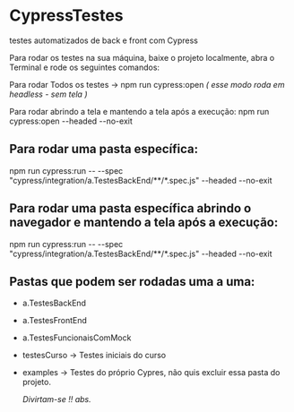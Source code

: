   # CypressTestes
testes automatizados de back e front com Cypress

Para rodar os testes na sua máquina, baixe o projeto localmente, abra o Terminal e rode os seguintes comandos: 

Para rodar Todos os testes -> 
npm run cypress:open *( esse modo roda em headless - sem tela )*

Para rodar abrindo a tela e mantendo a tela após a execução:
npm run cypress:open --headed --no-exit

## Para rodar uma pasta específica: ##
npm run cypress:run -- --spec "cypress/integration/a.TestesBackEnd/**/*.spec.js" --headed --no-exit

## Para rodar uma pasta específica abrindo o navegador e mantendo a tela após a execução: ##
npm run cypress:run -- --spec "cypress/integration/a.TestesBackEnd/**/*.spec.js" --headed --no-exit

## **Pastas que podem ser rodadas uma a uma:** ## 
- a.TestesBackEnd
- a.TestesFrontEnd
- a.TestesFuncionaisComMock
-  testesCurso -> Testes iniciais do curso 
- examples -> Testes do próprio Cypres, não quis excluir essa pasta do projeto.

  *Divirtam-se !! abs.*


